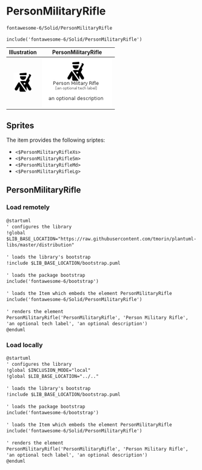 # PersonMilitaryRifle


```text
fontawesome-6/Solid/PersonMilitaryRifle
```

```text
include('fontawesome-6/Solid/PersonMilitaryRifle')
```



| Illustration | PersonMilitaryRifle |
| :---: | :---: |
| ![illustration for Illustration](../../fontawesome-6/Solid/PersonMilitaryRifle.png) | ![illustration for PersonMilitaryRifle](../../fontawesome-6/Solid/PersonMilitaryRifle.Local.png) |



## Sprites
The item provides the following sriptes:

- `<$PersonMilitaryRifleXs>`
- `<$PersonMilitaryRifleSm>`
- `<$PersonMilitaryRifleMd>`
- `<$PersonMilitaryRifleLg>`





## PersonMilitaryRifle

### Load remotely
```plantuml
@startuml
' configures the library
!global $LIB_BASE_LOCATION="https://raw.githubusercontent.com/tmorin/plantuml-libs/master/distribution"

' loads the library's bootstrap
!include $LIB_BASE_LOCATION/bootstrap.puml

' loads the package bootstrap
include('fontawesome-6/bootstrap')

' loads the Item which embeds the element PersonMilitaryRifle
include('fontawesome-6/Solid/PersonMilitaryRifle')

' renders the element
PersonMilitaryRifle('PersonMilitaryRifle', 'Person Military Rifle', 'an optional tech label', 'an optional description')
@enduml
```

### Load locally
```plantuml
@startuml
' configures the library
!global $INCLUSION_MODE="local"
!global $LIB_BASE_LOCATION="../.."

' loads the library's bootstrap
!include $LIB_BASE_LOCATION/bootstrap.puml

' loads the package bootstrap
include('fontawesome-6/bootstrap')

' loads the Item which embeds the element PersonMilitaryRifle
include('fontawesome-6/Solid/PersonMilitaryRifle')

' renders the element
PersonMilitaryRifle('PersonMilitaryRifle', 'Person Military Rifle', 'an optional tech label', 'an optional description')
@enduml
```

